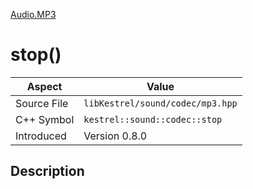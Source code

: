 [Audio.MP3](index)
# stop()
| Aspect | Value |
| --- | --- |
| Source File | `libKestrel/sound/codec/mp3.hpp` |
| C++ Symbol | `kestrel::sound::codec::stop` |
| Introduced | Version 0.8.0 |
## Description

